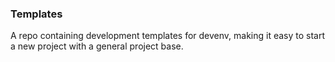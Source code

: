 ### Templates
A repo containing development templates for devenv, making it easy to start a new project with a general project base.
